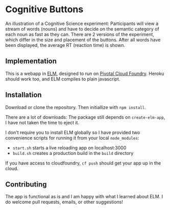

Cognitive Buttons
================


An illustration of a Cognitive Science experiment: Participants will view 
a stream of words (nouns) and have to decide on the semantic category of
each noun as fast as they can.  There are 2 versions of the experiment,
which differ in the size and placement of the buttons.   After all words
have been displayed, the average RT (reaction time) is shown. 

## Implementation

This is a webapp in [ELM](http://elm-lang.org/), designed to run on
[Pivotal Cloud Foundry](https://pivotal.io/platform).  Heroku should
work too, and ELM compiles to plain javascript.


## Installation

Download or clone the repository.  Then initiallize with `npm install`.

There are a lot of downloads: The package still depends on
`create-elm-app`, I have not taken the time to eject it.  

I don't require you to install ELM globally so I have provided two
convenience scripts for running it from your local `node_modules`:
- `start.sh` starts a live reloading app on localhost:3000
- `build.sh` creates a production build in the `build` directory

If you have access to cloudfoundry, `cf push` should get your app up in the cloud.

## Contributing

The app is functional as is and I am happy with what I learned about
ELM.  I do welcome pull requests, emails, or other suggestions!
